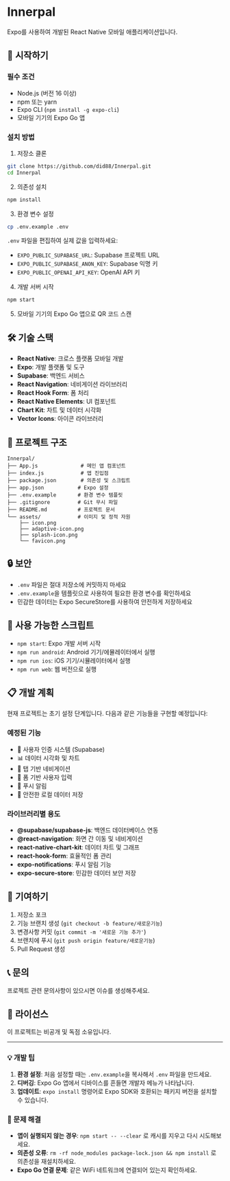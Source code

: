 # Innerpal

Expo를 사용하여 개발된 React Native 모바일 애플리케이션입니다.

## 🚀 시작하기

### 필수 조건

- Node.js (버전 16 이상)
- npm 또는 yarn
- Expo CLI (`npm install -g expo-cli`)
- 모바일 기기의 Expo Go 앱

### 설치 방법

1. 저장소 클론
```bash
git clone https://github.com/did88/Innerpal.git
cd Innerpal
```

2. 의존성 설치
```bash
npm install
```

3. 환경 변수 설정
```bash
cp .env.example .env
```
`.env` 파일을 편집하여 실제 값을 입력하세요:
- `EXPO_PUBLIC_SUPABASE_URL`: Supabase 프로젝트 URL
- `EXPO_PUBLIC_SUPABASE_ANON_KEY`: Supabase 익명 키
- `EXPO_PUBLIC_OPENAI_API_KEY`: OpenAI API 키

4. 개발 서버 시작
```bash
npm start
```

5. 모바일 기기의 Expo Go 앱으로 QR 코드 스캔

## 🛠 기술 스택

- **React Native**: 크로스 플랫폼 모바일 개발
- **Expo**: 개발 플랫폼 및 도구
- **Supabase**: 백엔드 서비스
- **React Navigation**: 네비게이션 라이브러리
- **React Hook Form**: 폼 처리
- **React Native Elements**: UI 컴포넌트
- **Chart Kit**: 차트 및 데이터 시각화
- **Vector Icons**: 아이콘 라이브러리

## 📁 프로젝트 구조

```
Innerpal/
├── App.js              # 메인 앱 컴포넌트
├── index.js            # 앱 진입점
├── package.json        # 의존성 및 스크립트
├── app.json           # Expo 설정
├── .env.example       # 환경 변수 템플릿
├── .gitignore         # Git 무시 파일
├── README.md          # 프로젝트 문서
└── assets/            # 이미지 및 정적 자원
    ├── icon.png
    ├── adaptive-icon.png
    ├── splash-icon.png
    └── favicon.png
```

## 🔒 보안

- `.env` 파일은 절대 저장소에 커밋하지 마세요
- `.env.example`을 템플릿으로 사용하여 필요한 환경 변수를 확인하세요
- 민감한 데이터는 Expo SecureStore를 사용하여 안전하게 저장하세요

## 📱 사용 가능한 스크립트

- `npm start`: Expo 개발 서버 시작
- `npm run android`: Android 기기/에뮬레이터에서 실행
- `npm run ios`: iOS 기기/시뮬레이터에서 실행
- `npm run web`: 웹 버전으로 실행

## 📋 개발 계획

현재 프로젝트는 초기 설정 단계입니다. 다음과 같은 기능들을 구현할 예정입니다:

### 예정된 기능
- 🔐 사용자 인증 시스템 (Supabase)
- 📊 데이터 시각화 및 차트
- 📱 탭 기반 네비게이션
- 📝 폼 기반 사용자 입력
- 🔔 푸시 알림
- 💾 안전한 로컬 데이터 저장

### 라이브러리별 용도
- **@supabase/supabase-js**: 백엔드 데이터베이스 연동
- **@react-navigation**: 화면 간 이동 및 네비게이션
- **react-native-chart-kit**: 데이터 차트 및 그래프
- **react-hook-form**: 효율적인 폼 관리
- **expo-notifications**: 푸시 알림 기능
- **expo-secure-store**: 민감한 데이터 보안 저장

## 🤝 기여하기

1. 저장소 포크
2. 기능 브랜치 생성 (`git checkout -b feature/새로운기능`)
3. 변경사항 커밋 (`git commit -m '새로운 기능 추가'`)
4. 브랜치에 푸시 (`git push origin feature/새로운기능`)
5. Pull Request 생성

## 📞 문의

프로젝트 관련 문의사항이 있으시면 이슈를 생성해주세요.

## 📄 라이선스

이 프로젝트는 비공개 및 독점 소유입니다.

---

### 💡 개발 팁

1. **환경 설정**: 처음 설정할 때는 `.env.example`을 복사해서 `.env` 파일을 만드세요.
2. **디버깅**: Expo Go 앱에서 디바이스를 흔들면 개발자 메뉴가 나타납니다.
3. **업데이트**: `expo install` 명령어로 Expo SDK와 호환되는 패키지 버전을 설치할 수 있습니다.

### 🔧 문제 해결

- **앱이 실행되지 않는 경우**: `npm start -- --clear` 로 캐시를 지우고 다시 시도해보세요.
- **의존성 오류**: `rm -rf node_modules package-lock.json && npm install` 로 의존성을 재설치하세요.
- **Expo Go 연결 문제**: 같은 WiFi 네트워크에 연결되어 있는지 확인하세요.